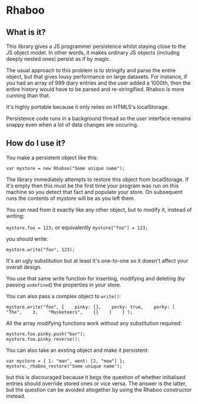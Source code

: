 Rhaboo
======

What is it?
-----------

This library gives a JS programmer persistence whilst staying close to the JS object model. In other words, it makes ordinary JS objects (includng deeply nested ones) persist as if by magic.

The usual approach to this problem is to stringify and parse the entire object, but that gives lousy performance on large datasets. For instance, if you had an array of 999 diary entries and the user added a 1000th, then the entire history would have to be parsed and re-stringified. Rhaboo is more cunning than that.

It's highly portable because it only relies on HTML5's localStorage.

Persistence code runs in a background thread so the user interface remains snappy even when a lot of data changes are occuring.

How do I use it?
----------------

You make a persistent object like this:

   `var mystore = new Rhaboo("Some unique name");`

The library immediately attempts to restore this object from localStorage. If it's empty then this must be the first time your program was run on this machine so you detect that fact and populate your store. On subsequent runs the contents of mystore will be as you left them.

You can read from it exactly like any other object, but to modify it, instead of writing:
 
   `mystore.foo = 123;` or equivalently `mystore["foo"] = 123;`

you should write:

   `mystore.write("foo", 123);`

It's an ugly substitution but at least it's one-to-one so it doesn't affect your overall design.

You use that same write function for inserting, modifying and deleting (by passing `undefined`) the properties in your store.

You can also pass a complex object to `write()`:

   `
   mystore.write("foo", {   
      pinky: [],   
      perky: true,   
      porky: [   
        "The",   
        3,   
        "Musketeers",   
        {}   
      ]   
    } );
    ` 

All the array modifying functions work without any substitution required:

   `mystore.foo.pinky.push("bar");`  
   `mystore.foo.pinky.reverse();`

You can also take an exsting object and make it persistent:

`var mystore = { 1: "man", went: [2, "mow"] };`  
`mystore._rhaboo_restore("Some unique name");`

but this is discouraged because it begs the question of whether initialised entries should override stored ones or vice versa. The answer is the latter, but the question can be avoided altogether by using the Rhaboo constructor instead.



